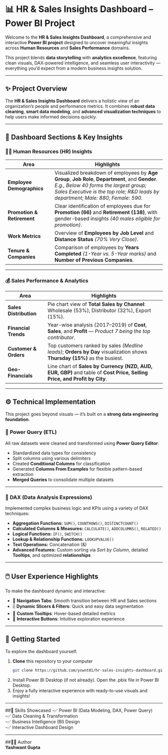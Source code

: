 # 📊 HR & Sales Insights Dashboard – Power BI Project  

Welcome to the **HR & Sales Insights Dashboard**, a comprehensive and interactive **Power BI project** designed to uncover meaningful insights across **Human Resources** and **Sales Performance** domains.  

This project blends **data storytelling** with **analytics excellence**, featuring clean visuals, DAX-powered intelligence, and seamless user interactivity — everything you’d expect from a modern business insights solution.

---

## ✨ Project Overview  

The **HR & Sales Insights Dashboard** delivers a holistic view of an organization’s people and performance metrics. It combines **robust data cleaning**, **smart data modeling**, and **advanced visualization techniques** to help users make informed decisions quickly.  

---

## 🧩 Dashboard Sections & Key Insights  

### 🧑‍💼 **Human Resources (HR) Insights**  

| Area | Highlights |
|------|-------------|
| **Employee Demographics** | Visualized breakdown of employees by **Age Group**, **Job Role**, **Department**, and **Gender**.<br>_E.g., Below 40 forms the largest group; Sales Executive is the top role; R&D leads by department; Male: 880, Female: 590._ |
| **Promotion & Retirement** | Clear identification of employees due for **Promotion (66)** and **Retirement (138)**, with gender-based insights _(40 males eligible for promotion)_. |
| **Work Metrics** | Overview of **Employees by Job Level** and **Distance Status** _(70% Very Close)_. |
| **Tenure & Companies** | Comparison of employees by **Years Completed** _(1-Year vs. 5-Year marks)_ and **Number of Previous Companies**. |

---

### 💰 **Sales Performance & Analytics**  

| Area | Highlights |
|------|-------------|
| **Sales Distribution** | Pie chart view of **Total Sales by Channel**: Wholesale (53%), Distributor (32%), Export (15%). |
| **Financial Trends** | Year-wise analysis (2017–2019) of **Cost**, **Sales**, and **Profit** — _Product 7 being the top contributor_. |
| **Customer & Orders** | Top customers ranked by sales _(Medline leads)_; **Orders by Day** visualization shows **Thursday (15%)** as the busiest. |
| **Geo-Financials** | Line chart of **Sales by Currency (NZD, AUD, EUR, GBP)** and table of **Cost Price, Selling Price, and Profit by City**. |

---

## ⚙️ Technical Implementation  

This project goes beyond visuals — it’s built on a **strong data engineering foundation**.  

### 🧹 **Power Query (ETL)**  
All raw datasets were cleaned and transformed using **Power Query Editor**:  
- Standardized data types for consistency  
- Split columns using various delimiters  
- Created **Conditional Columns** for classification  
- Generated **Columns From Examples** for flexible pattern-based extraction  
- **Merged Queries** to consolidate multiple datasets  

---

### 🧮 **DAX (Data Analysis Expressions)**  
Implemented complex business logic and KPIs using a variety of DAX techniques:  
- **Aggregation Functions:** `SUM()`, `COUNTROWS()`, `DISTINCTCOUNT()`  
- **Calculated Columns & Measures:** `CALCULATE()`, `ADDCOLUMNS()`, `RELATED()`  
- **Logical Functions:** `IF()`, `SWITCH()`  
- **Lookup & Relationship Functions:** `LOOKUPVALUE()`  
- **Text Operations:** Concatenation (&)  
- **Advanced Features:** Custom sorting via *Sort by Column*, detailed **Tooltips**, and optimized **relationships**  

---

## 🖱️ User Experience Highlights  

To make the dashboard dynamic and interactive:  
- 🧭 **Navigation Tabs**: Smooth transition between HR and Sales sections  
- 🎚️ **Dynamic Slicers & Filters**: Quick and easy data segmentation  
- 💬 **Custom Tooltips**: Hover-based detailed metrics  
- 🔘 **Interactive Buttons**: Intuitive exploration experience  

---

## 🚀 Getting Started  

To explore the dashboard yourself:  

1. **Clone** this repository to your computer
   ```bash
   git clone https://github.com/yswnt01/hr-sales-insights-dashboard.git
2.  Install Power BI Desktop (if not already).
Open the .pbix file in Power BI Desktop.
3. Enjoy a fully interactive experience with ready-to-use visuals and insights!

---

##🧠 Skills Showcased
-✅ Power BI (Data Modeling, DAX, Power Query)  
-✅ Data Cleaning & Transformation  
-✅ Business Intelligence (BI) Design  
-✅ Interactive Dashboard Design  

---


##👨‍💻 Author  
**Yashwant Gupta**
